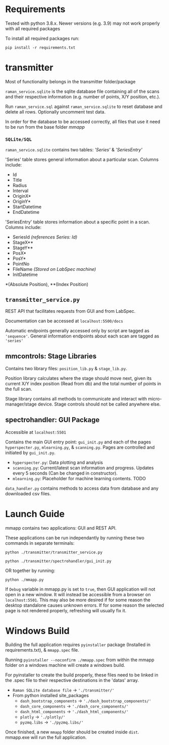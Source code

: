 # Requirements
Tested with python 3.8.x. Newer versions (e.g. 3.9) may not work properly with all required packages

To install all required packages run:

`pip install -r requirements.txt`

# transmitter
Most of functionality belongs in the transmitter folder/package

`raman_service.sqlite` is the sqlite database file containing all of the scans and their respective information (e.g. number of points, X/Y position, etc.).

Run `raman_service.sql` against `raman_service.sqlite` to reset database and delete all rows. Optionally uncomment test data.

In order for the database to be accessed correctly, all files that use it need to be run from the base folder *mmapp*

### **`SQLite/SQL`**
`raman_service.sqlite` contains two tables: *'Series'* & *'SeriesEntry'*

'Series' table stores general information about a particular scan. Columns include:
* Id
* Title
* Radius
* Interval
* OriginX*
* OriginY*
* StartDatetime
* EndDatetime

'SeriesEntry' table stores information about a specific point in a scan. Columns include:
* SeriesId *(references Series: Id)*
* StageX**
* StageY**
* PosX*
* PosY*
* PointNo
* FileName *(Stored on LabSpec machine)*
* InitDatetime

*(Absolute Position),
**(Index Position)

## **`transmitter_service.py`**
REST API that facilitates requests from GUI and from LabSpec.

Documentation can be accessed at `localhost:5500/docs`

Automatic endpoints generally accessed only by script are tagged as `'sequence'`.
General information endpoints about each scan are tagged as `'series'`

## **mmcontrols**: Stage Libraries
Contains two library files: `position_lib.py` & `stage_lib.py`.

Position library calculates where the stage should move next, given its current X/Y index position (Read from db) and the total number of points in the full scan.

Stage library contains all methods to communicate and interact with micro-manager/stage device. Stage controls should not be called anywhere else.

## **spectrohandler**: GUI Package
Accessible at `localhost:5501`

Contains the main GUI entry point: `gui_init.py` and each of the pages `hyperspecter.py`, `mlearning.py`, & `scanning.py`. Pages are controlled and initiated by `gui_init.py`.

* `hyperspecter.py`: Data plotting and analysis
* `scanning.py`: Current/latest scan information and progress. Updates every 5 seconds (Can be changed in constructor).
* `mlearning.py`: Placeholder for machine learning contents. TODO

`data_handler.py` contains methods to access data from database and any downloaded csv files.

# Launch Guide
mmapp contains two applications: GUI and REST API. 

These applications can be run independantly by running these two commands in separate terminals:

`python ./transmitter/transmitter_service.py`

`python ./transmitter/spectrohandler/gui_init.py`

OR together by running:

`python ./mmapp.py`

If `Debug` variable in mmapp.py is set to `true`, then GUI application will not open in a new window. It will instead be accessible from a browser on `localhost:5501`. This may also be more desired if for some reason the desktop standalone causes unknown errors. If for some reason the selected page is not rendered properly, refreshing will usually fix it.

# Windows Build
Building the full application requires `pyinstaller` package (Installed in requirements.txt), & `mmapp.spec` file.

Running `pyinstaller --noconfirm ./mmapp.spec` from within the mmapp folder on a windows machine will create a windows build.

For pyinstaller to create the build properly, these files need to be linked in the .spec file to their respective destinations in the 'datas' array.
* `Raman SQLite database file` -> `'./transmitter/'`
* From python installed site_packages
    * `dash_bootstrap_components` -> `'./dash_bootstrap_components/'`
    * `dash_core_components` -> `'./dash_core_components/'`
    * `dash_html_components` -> `'./dash_html_components/'`
    * `plotly` -> `'./plotly/'`
    * `pyzmq.libs` -> `'./pyzmq.libs/'`

Once finished, a new `mmapp` folder should be created inside `dist`. mmapp.exe will run the full application.